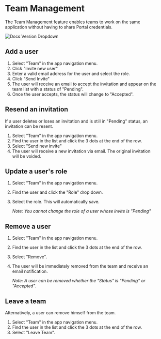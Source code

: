 # Team Management

The Team Management feature enables teams to work on the same application without having to share Portal credentials.

![Docs Version Dropdown](https://pocket-network.directus.app/assets/f4193c60-eeff-479b-9fcb-d48f374ff175)

## Add a user
1. Select "Team" in the app navigation menu.
2. Click "Invite new user"
3. Enter a valid email address for the user and select the role.
4. Click "Send Invite"
5. The user will receive an email to accept the invitation and appear on the team list with a status of "Pending".
6. Once the user accepts, the status will change to "Accepted".

## Resend an invitation

If a user deletes or loses an invitation and is still in "Pending" status, an invitation can be resent.
1. Select "Team" in the app navigation menu.
2. Find the user in the list and click the 3 dots at the end of the row.
3. Select "Send new invite"
4. The user will receive a new invitation via email. The original invitation will be voided.


## Update a user's role
1. Select "Team" in the app navigation menu.
2. Find the user and click the "Role" drop down.
3. Select the role. This will automatically save.

   *Note: You cannot change the role of a user whose invite is "Pending"*

## Remove a user
1. Select "Team" in the app navigation menu.
2. Find the user in the list and click the 3 dots at the end of the row.
3. Select "Remove".
4. The user will be immediately removed from the team and receive an email notification.

   *Note: A user can be removed whether the "Status" is "Pending" or "Accepted".*

## Leave a team
Alternatively, a user can remove himself from the team.
1. Select "Team" in the app navigation menu.
2. Find the user in the list and click the 3 dots at the end of the row.
3. Select "Leave Team".
